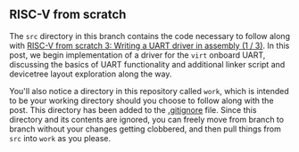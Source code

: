 ## RISC-V from scratch

The `src` directory in this branch contains the code necessary to follow along with [RISC-V from scratch 3: Writing a UART driver in assembly (1 / 3)](https://twilco.github.io/riscv-from-scratch/2019/07/08/riscv-from-scratch-3.html).  In this post, we begin implementation of a driver for the `virt` onboard UART, discussing the basics of UART functionality and additional linker script and devicetree layout exploration along the way.

You'll also notice a directory in this repository called `work`, which is intended to be your working directory should you choose to follow along with the post.  This directory has been added to the [.gitignore](.gitignore) file.  Since this directory and its contents are ignored, you can freely move from branch to branch without your changes getting clobbered, and then pull things from `src` into `work` as you please.

